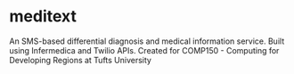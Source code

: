 # meditext
An SMS-based differential diagnosis and medical information service.
Built using Infermedica and Twilio APIs.
Created for COMP150 - Computing for Developing Regions at Tufts University

